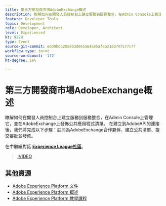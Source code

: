 ```yaml
---
title: 第三方開發商市場AdobeExchange概述
description: 瞭解如何在開發人員控制台上建立服務到服務整合，在Admin Console上管理它，並在AdobeExchange上發佈公共應用程式清單。 在建立到AdobeAPI的連接後，我們將完成以下步驟：註冊為AdobeExchange合作夥伴、建立公共清單、提交審批並發佈。
feature: Developer Tools
topic: Development
role: Developer, Architect
level: Experienced
kt: 9220
type: Event
source-git-commit: edd0bdb28a9b3d065a64a95af6a216b747577c77
workflow-type: tm+mt
source-wordcount: '172'
ht-degree: 16%

---
```


# 第三方開發商市場AdobeExchange概述

瞭解如何在開發人員控制台上建立服務到服務整合，在Admin Console上管理它，並在AdobeExchange上發佈公共應用程式清單。 在建立到AdobeAPI的連接後，我們將完成以下步驟：註冊為AdobeExchange合作夥伴、建立公共清單、提交審批並發佈。

在中繼續對話 **[Experience League社區](https://adobe.ly/3ooiltm)**。

>[!VIDEO](https://video.tv.adobe.com/v/337841/?quality=12&learn=on&hidetitle=true)

## 其他資源

- [Adobe Experience Platform 文件](https://experienceleague.adobe.com/docs/experience-platform.html)
- [Adobe Experience Platform 概述](https://experienceleague.adobe.com/docs/experience-platform/landing/home.html?lang=zh-Hant)
- [Adobe Experience Platform 教學課程](https://experienceleague.adobe.com/docs/platform-learn/tutorials/overview.html?lang=zh-Hant)
